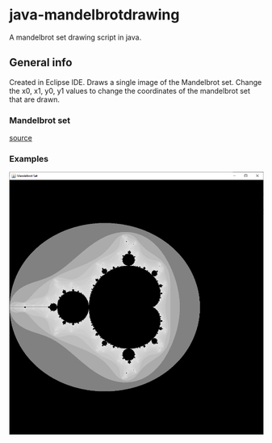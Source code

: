 # java-mandelbrotdrawing
A mandelbrot set drawing script in java.

## General info
Created in Eclipse IDE. 
Draws a single image of the Mandelbrot set. Change the x0, x1, y0, y1 values to change the coordinates of the mandelbrot set that are drawn.

### Mandelbrot set
[source](https://en.wikipedia.org/wiki/Mandelbrot_set)

### Examples
<img src="./mandelbrot-whole.png">
